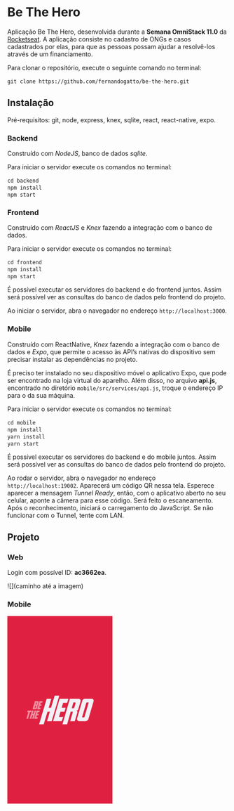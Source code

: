 # Be The Hero
Aplicação Be The Hero, desenvolvida durante a **Semana OmniStack 11.0** da [Rocketseat](https://rocketseat.com.br/). A aplicação consiste no cadastro de ONGs e casos cadastrados por elas, para que as pessoas possam ajudar a resolvê-los através de um financiamento.

Para clonar o repositório, execute o seguinte comando no terminal:

```
git clone https://github.com/fernandogatto/be-the-hero.git
```

## Instalação
Pré-requisitos:
git, node, express, knex, sqlite, react, react-native, expo.

### Backend
Construído com *NodeJS*, banco de dados *sqlite*.

Para iniciar o servidor execute os comandos no terminal:
```
cd backend
npm install
npm start
```

### Frontend
Construído com *ReactJS* e *Knex* fazendo a integração com o banco de dados.

Para iniciar o servidor execute os comandos no terminal:
```
cd frontend
npm install
npm start
```
É possível executar os servidores do backend e do frontend juntos. Assim será possível ver as consultas do banco de dados pelo frontend do projeto.

Ao iniciar o servidor, abra o navegador no endereço ```http://localhost:3000```.

### Mobile
Construído com ReactNative, *Knex* fazendo a integração com o banco de dados e *Expo*, que permite o acesso às API’s nativas do dispositivo sem precisar instalar as dependências no projeto.

É preciso ter instalado no seu dispositivo móvel o aplicativo Expo, que pode ser encontrado na loja virtual do aparelho. Além disso, no arquivo **api.js**, encontrado no diretório ```mobile/src/services/api.js```, troque o endereço IP para o da sua máquina.

Para iniciar o servidor execute os comandos no terminal:
```
cd mobile
npm install
yarn install
yarn start
```
É possível executar os servidores do backend e do mobile juntos. Assim será possível ver as consultas do banco de dados pelo frontend do projeto.

Ao rodar o servidor, abra o navegador no endereço ```http://localhost:19002```. Aparecerá um código QR nessa tela. Esperece aparecer a mensagem *Tunnel Ready*, então, com o aplicativo aberto no seu celular, aponte a câmera para esse código. Será feito o escaneamento. Após o reconhecimento, iniciará o carregamento do JavaScript. Se não funcionar com o Tunnel, tente com LAN.

## Projeto

### Web ###

Login com possível ID: **ac3662ea**.

![](caminho até a imagem)

### Mobile ###

![](/assets/splash.png)
